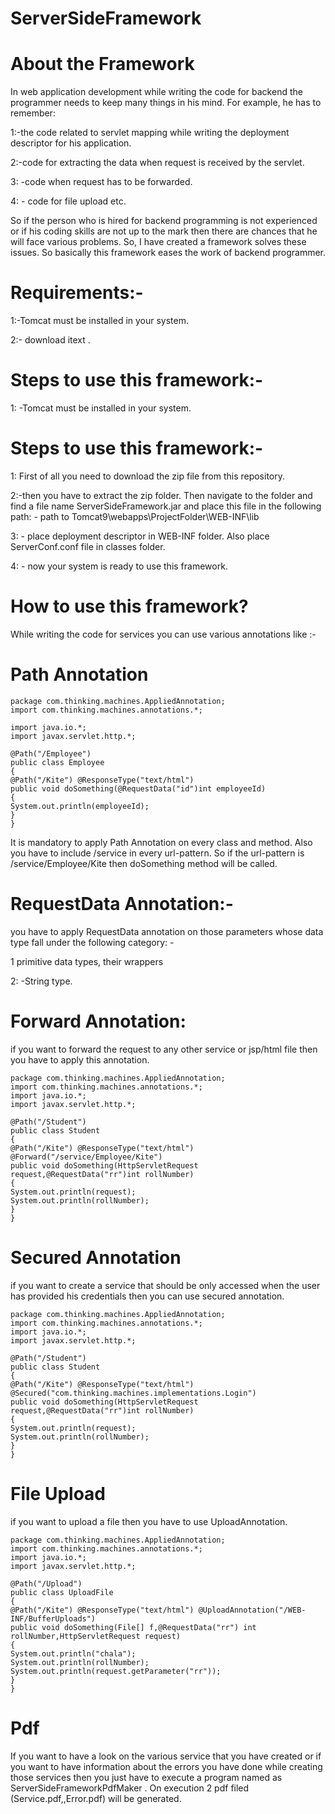 # ServerSideFramework
# About the Framework
In web application development while writing the code for backend the programmer needs to keep many things in his mind. For example, he has to remember: 

1:-the code related to servlet mapping while writing the deployment descriptor for his application.

2:-code for extracting the data when request is received by the servlet.

3: -code when request has to be forwarded. 

4: - code for file upload etc. 

So if the person who is hired for backend programming is not experienced or if his coding skills are not up to the mark then there are chances that he will face various problems.  So, I have created a framework solves these issues. So basically this framework eases the work of backend programmer.




# Requirements:-

1:-Tomcat must be installed in your system.

2:- download itext .


# Steps to use this framework:-

1: -Tomcat must be installed in your system.

# Steps to use this framework:- 

1: First of all you need to download the zip file from this repository. 

2:-then you have to extract the zip folder. Then navigate to the folder and find a file name ServerSideFramework.jar and place this file in the following path: - 
path to Tomcat9\webapps\ProjectFolder\WEB-INF\lib 

3: - place deployment descriptor in WEB-INF folder. Also place ServerConf.conf file in classes folder. 

4: - now your system is ready to use this framework.



# How to use this framework?

While writing the code for services you can use various annotations like :-


# Path Annotation

```
package com.thinking.machines.AppliedAnnotation;
import com.thinking.machines.annotations.*;

import java.io.*;
import javax.servlet.http.*;

@Path("/Employee")
public class Employee
{
@Path("/Kite") @ResponseType("text/html") 
public void doSomething(@RequestData("id")int employeeId)
{
System.out.println(employeeId);
}
}
```
It is mandatory to apply Path Annotation on every class and method. Also you have to include /service in every url-pattern. So if the url-pattern is /service/Employee/Kite then doSomething method will be called.


# RequestData Annotation:-

you have to apply RequestData annotation on those parameters whose data type fall under the following category: -

1 primitive data types, their wrappers

2: -String type.

# Forward Annotation: 

if you want to forward the request to any other service or jsp/html file then you have to apply this annotation.


```
package com.thinking.machines.AppliedAnnotation;
import com.thinking.machines.annotations.*;
import java.io.*;
import javax.servlet.http.*;

@Path("/Student")
public class Student
{
@Path("/Kite") @ResponseType("text/html") @Forward("/service/Employee/Kite")
public void doSomething(HttpServletRequest request,@RequestData("rr")int rollNumber)
{
System.out.println(request);
System.out.println(rollNumber);
}
}
```
# Secured Annotation 

if you want to create a service that should be only accessed when the user has provided his credentials then you can use secured annotation.

```
package com.thinking.machines.AppliedAnnotation;
import com.thinking.machines.annotations.*;
import java.io.*;
import javax.servlet.http.*;

@Path("/Student")
public class Student
{
@Path("/Kite") @ResponseType("text/html") @Secured("com.thinking.machines.implementations.Login")
public void doSomething(HttpServletRequest request,@RequestData("rr")int rollNumber)
{
System.out.println(request);
System.out.println(rollNumber);
}
}
```

# File Upload 
if you want to upload a file then you have to use UploadAnnotation. 

```
package com.thinking.machines.AppliedAnnotation;
import com.thinking.machines.annotations.*;
import java.io.*;
import javax.servlet.http.*;

@Path("/Upload")
public class UploadFile
{
@Path("/Kite") @ResponseType("text/html") @UploadAnnotation("/WEB-INF/BufferUploads")
public void doSomething(File[] f,@RequestData("rr") int rollNumber,HttpServletRequest request)
{
System.out.println("chala");
System.out.println(rollNumber);
System.out.println(request.getParameter("rr"));
}
}
```


# Pdf 

If you want to have a look on the various service that you have created or if you want to have information about the errors you have done while creating those services then you just have to execute a program named as ServerSideFrameworkPdfMaker . On execution 2 pdf filed (Service.pdf,,Error.pdf) will be generated.











